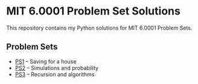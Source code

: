 # MIT 6.0001 Problem Set Solutions

This repository contains my Python solutions for MIT 6.0001 Problem Sets.

## Problem Sets
- [PS1](PS1) – Saving for a house
- [PS2](PS2) – Simulations and probability
- [PS3](PS3) – Recursion and algorithms
